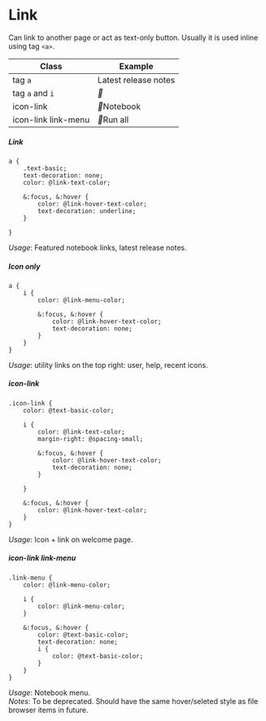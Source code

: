 # Link

Can link to another page or act as text-only button. Usually it is used inline using tag `<a>`. 

| Class | Example |
| -- | -- | 
| tag `a` | <div class="db"><a>Latest release notes</a></div> |
| tag `a` and `i` |  <div class="db"><a><i class="fa "></i></a></div> |
| icon-link |<div class="db"><a class="icon-link"><i class="fa "></i>Notebook</a></div> |
| icon-link link-menu|  <div class="db"><a class="icon-link link-menu"><i class="fa "></i>Run all</a></div> |


##### Link

```less
a {
    .text-basic;
    text-decoration: none;
    color: @link-text-color;

    &:focus, &:hover {
        color: @link-hover-text-color;
        text-decoration: underline;
    }

}
```

_Usage_: Featured notebook links, latest release notes.

##### Icon only

```less
a {
    i {
        color: @link-menu-color;
        
        &:focus, &:hover {
            color: @link-hover-text-color;
            text-decoration: none;
        }
    }
}
```

_Usage_: utility links on the top right: user, help, recent icons.

##### icon-link 

```less
.icon-link {
    color: @text-basic-color;

    i {
        color: @link-text-color;
        margin-right: @spacing-small;

        &:focus, &:hover {
            color: @link-hover-text-color;
            text-decoration: none;
        }

    }

    &:focus, &:hover {
        color: @link-hover-text-color;
    }
}
```

_Usage_: Icon + link on welcome page.

##### icon-link link-menu
```less
.link-menu {
    color: @link-menu-color;

    i {
        color: @link-menu-color;
    }

    &:focus, &:hover {
        color: @text-basic-color;
        text-decoration: none;
        i {
            color: @text-basic-color;
        }
    }
}
```

_Usage_: Notebook menu.  
_Notes_: To be deprecated. Should have the same hover/seleted style as file browser items in future.


